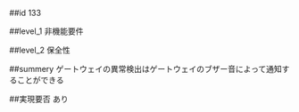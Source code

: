 ##id
133

##level_1
非機能要件

##level_2
保全性

##summery
ゲートウェイの異常検出はゲートウェイのブザー音によって通知することができる

##実現要否
あり

